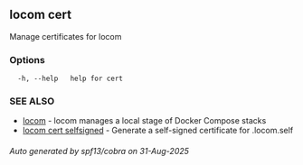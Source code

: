 ## locom cert

Manage certificates for locom

### Options

```
  -h, --help   help for cert
```

### SEE ALSO

* [locom](locom.md)	 - locom manages a local stage of Docker Compose stacks
* [locom cert selfsigned](locom_cert_selfsigned.md)	 - Generate a self-signed certificate for .locom.self

###### Auto generated by spf13/cobra on 31-Aug-2025
